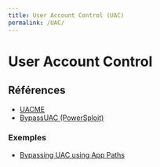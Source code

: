 ```yaml
---
title: User Account Control (UAC)
permalink: /UAC/
---
```


# User Account Control

## Références
- [UACME](https://github.com/hfiref0x/UACME)
- [BypassUAC (PowerSploit)](https://github.com/FuzzySecurity/PowerShell-Suite/tree/master/Bypass-UAC)

### Exemples
- [Bypassing UAC using App Paths](https://enigma0x3.net/2017/03/14/bypassing-uac-using-app-paths/)
